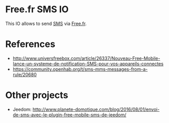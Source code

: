# Free.fr SMS IO

This IO allows to send [SMS](https://fr.wikipedia.org/wiki/Short_Message_Service) via [Free.fr](http://www.free.fr).

# References

* http://www.universfreebox.com/article/26337/Nouveau-Free-Mobile-lance-un-systeme-de-notification-SMS-pour-vos-appareils-connectes
* https://community.openhab.org/t/sms-mms-messages-from-a-rule/20680

# Other projects

* Jeedom: http://www.planete-domotique.com/blog/2016/08/01/envoi-de-sms-avec-le-plugin-free-mobile-sms-de-jeedom/
